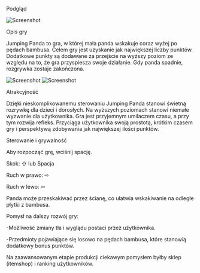 
Podgląd

![Screenshot](zrzuty/zrzut1.png "Screenshot")

Opis gry

Jumping Panda to gra, w której mała panda wskakuje coraz wyżej po pędach bambusa. Celem gry jest uzyskanie jak największej liczby punktów. Dodatkowe punkty są dodawane za przejście na wyższy poziom ze względu na to, że gra przyspiesza swoje działanie. Gdy panda spadnie, rozgrywka zostaje zakończona.

![Screenshot](zrzuty/zrzut2.png "Screenshot")
![Screenshot](zrzuty/zrzut3.png "Screenshot")

Atrakcyjność

Dzięki nieskomplikowanemu sterowaniu Jumping Panda stanowi świetną rozrywkę dla dzieci i dorosłych. Na wyższych poziomach stanowi niemałe wyzwanie dla użytkownika. Gra jest przyjemnym umilaczem czasu, a przy tym rozwija refleks. Przyciąga użytkownika swoją prostotą, krótkim czasem gry i perspektywą zdobywania jak największej ilości punktów.



Sterowanie i grywalność

Aby rozpocząć grę, wciśnij spację.

Skok: ⇧ lub Spacja

Ruch w prawo: ⇨

Ruch w lewo: ⇦

Panda może przeskakiwać przez ścianę, co ułatwia wskakiwanie na odległe płytki z bambusa. 



Pomysł na dalszy rozwój gry: 

-Możliwość zmiany tła i wyglądu postaci przez użytkownika. 

-Przedmioty pojawiające się losowo na pędach bambusa, które stanowią dodatkowy bonus punktów.

Na zaawansowanym etapie produkcji ciekawym pomysłem byłby sklep (itemshop) i ranking użytkowników.  

